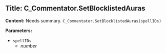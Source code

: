 ## Title: C_Commentator.SetBlocklistedAuras

**Content:**
Needs summary.
`C_Commentator.SetBlocklistedAuras(spellIDs)`

**Parameters:**
- `spellIDs`
  - *number*